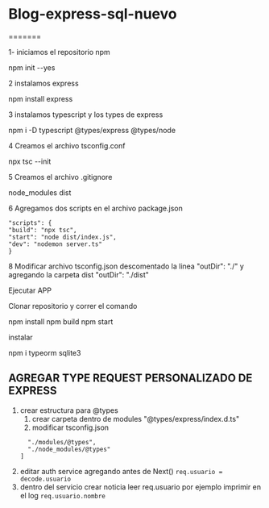  
# Blog-express-sql-nuevo
=======

1- iniciamos el repositorio npm

npm init --yes

2 instalamos express

npm install express


3 instalamos typescript y los types de express

npm i -D typescript @types/express @types/node


4 Creamos el archivo tsconfig.conf

npx tsc --init

5 Creamos el archivo .gitignore

node_modules
dist


6 Agregamos dos scripts en el archivo package.json

	"scripts": {
	"build": "npx tsc",
	"start": "node dist/index.js",
	"dev": "nodemon server.ts"
    }


8 Modificar archivo tsconfig.json descomentado la linea "outDir": "./" y agregando la carpeta dist "outDir": "./dist"

Ejecutar APP

Clonar repositorio y correr el comando

npm install
npm build
npm start


instalar

npm i typeorm sqlite3


## AGREGAR TYPE REQUEST PERSONALIZADO DE EXPRESS
1. crear estructura para @types
   1. crear carpeta dentro de modules "@types/express/index.d.ts"
   2. modificar tsconfig.json
    ``` "typeRoots": [
      "./modules/@types",
      "./node_modules/@types"
    ]
    ```
2. editar auth service agregando antes de Next() ```req.usuario = decode.usuario```
3. dentro del servicio crear noticia leer req.usuario por ejemplo imprimir en el log ```req.usuario.nombre```